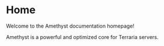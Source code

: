 # Home

Welcome to the Amethyst documentation homepage!

Amethyst is a powerful and optimized core for Terraria servers.
